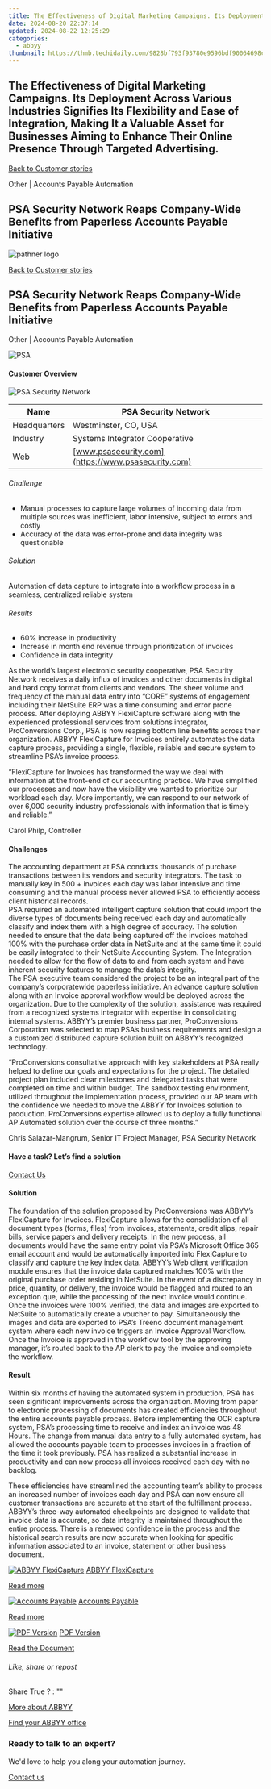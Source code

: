 ```yaml
---
title: The Effectiveness of Digital Marketing Campaigns. Its Deployment Across Various Industries Signifies Its Flexibility and Ease of Integration, Making It a Valuable Asset for Businesses Aiming to Enhance Their Online Presence Through Targeted Advertising.
date: 2024-08-20 22:37:14
updated: 2024-08-22 12:25:29
categories:
  - abbyy
thumbnail: https://thmb.techidaily.com/9828bf793f93780e9596bdf90064698c2faf8ab4424f88be5c51fa1662b48994.jpg
---
```


## The Effectiveness of Digital Marketing Campaigns. Its Deployment Across Various Industries Signifies Its Flexibility and Ease of Integration, Making It a Valuable Asset for Businesses Aiming to Enhance Their Online Presence Through Targeted Advertising.

[Back to Customer stories](https://tools.techidaily.com/abbyy/products/)

Other | Accounts Payable Automation

## PSA Security Network Reaps Company-Wide Benefits from Paperless Accounts Payable Initiative

![pathner logo](https://content.abbyy.com/-/media/project/abbyy/abbyy/logos-white/abbyy.png?h=40&iar=0&w=120)

[Back to Customer stories](https://tools.techidaily.com/abbyy/products/)

## PSA Security Network Reaps Company-Wide Benefits from Paperless Accounts Payable Initiative

Other | Accounts Payable Automation 

![PSA](https://static1.abbyy.com/abbyycommedia/19252/case-studies-psa-top-image.jpg) 

#### Customer Overview

![PSA Security Network](https://static3.abbyy.com/abbyycommedia/19257/case-studies-psa-small-overview-image.jpg) 

| Name         | PSA Security Network                               |
| ------------ | -------------------------------------------------- |
| Headquarters | Westminster, CO, USA                               |
| Industry     | Systems Integrator Cooperative                     |
| Web          | [www.psasecurity.com](https://www.psasecurity.com) |

###### Challenge

* Manual processes to capture large volumes of incoming data from multiple sources was inefficient, labor intensive, subject to errors and costly
* Accuracy of the data was error-prone and data integrity was questionable

###### Solution

Automation of data capture to integrate into a workflow process in a seamless, centralized reliable system

###### Results

* 60% increase in productivity
* Increase in month end revenue through prioritization of invoices
* Confidence in data integrity

As the world’s largest electronic security cooperative, PSA Security Network receives a daily influx of invoices and other documents in digital and hard copy format from clients and vendors. The sheer volume and frequency of the manual data entry into “CORE” systems of engagement including their NetSuite ERP was a time consuming and error prone process. After deploying ABBYY FlexiCapture software along with the experienced professional services from solutions integrator, ProConversions Corp., PSA is now reaping bottom line benefits across their organization. ABBYY FlexiCapture for Invoices entirely automates the data capture process, providing a single, flexible, reliable and secure system to streamline PSA’s invoice process.

 “FlexiCapture for Invoices has transformed the way we deal with information at the front-end of our accounting practice. We have simplified our processes and now have the visibility we wanted to prioritize our workload each day. More importantly, we can respond to our network of over 6,000 security industry professionals with information that is timely and reliable.”

 Carol Philp, Controller

#### Challenges

The accounting department at PSA conducts thousands of purchase transactions between its vendors and security integrators. The task to manually key in 500 + invoices each day was labor intensive and time consuming and the manual process never allowed PSA to efficiently access client historical records.  
PSA required an automated intelligent capture solution that could import the diverse types of documents being received each day and automatically classify and index them with a high degree of accuracy. The solution needed to ensure that the data being captured off the invoices matched 100% with the purchase order data in NetSuite and at the same time it could be easily integrated to their NetSuite Accounting System. The Integration needed to allow for the flow of data to and from each system and have inherent security features to manage the data’s integrity.  
The PSA executive team considered the project to be an integral part of the company’s corporatewide paperless initiative. An advance capture solution along with an Invoice approval workflow would be deployed across the organization. Due to the complexity of the solution, assistance was required from a recognized systems integrator with expertise in consolidating internal systems. ABBYY’s premier business partner, ProConversions Corporation was selected to map PSA’s business requirements and design a a customized distributed capture solution built on ABBYY’s recognized technology. 

 “ProConversions consultative approach with key stakeholders at PSA really helped to define our goals and expectations for the project. The detailed project plan included clear milestones and delegated tasks that were completed on time and within budget. The sandbox testing environment, utilized throughout the implementation process, provided our AP team with the confidence we needed to move the ABBYY for Invoices solution to production. ProConversions expertise allowed us to deploy a fully functional AP Automated solution over the course of three months.”

 Chris Salazar-Mangrum, Senior IT Project Manager, PSA Security Network

#### Have a task? Let’s find a solution

[Contact Us](https://tools.techidaily.com/abbyy/products/) 

#### Solution

The foundation of the solution proposed by ProConversions was ABBYY’s FlexiCapture for Invoices. FlexiCapture allows for the consolidation of all document types (forms, files) from invoices, statements, credit slips, repair bills, service papers and delivery receipts. In the new process, all documents would have the same entry point via PSA’s Microsoft Office 365 email account and would be automatically imported into FlexiCapture to classify and capture the key index data. ABBYY’s Web client verification module ensures that the invoice data captured matches 100% with the original purchase order residing in NetSuite. In the event of a discrepancy in price, quantity, or delivery, the invoice would be flagged and routed to an exception que, while the processing of the next invoice would continue. Once the invoices were 100% verified, the data and images are exported to NetSuite to automatically create a voucher to pay. Simultaneously the images and data are exported to PSA’s Treeno document management system where each new invoice triggers an Invoice Approval Workflow. Once the Invoice is approved in the workflow tool by the approving manager, it’s routed back to the AP clerk to pay the invoice and complete the workflow. 

#### Result

Within six months of having the automated system in production, PSA has seen significant improvements across the organization. Moving from paper to electronic processing of documents has created efficiencies throughout the entire accounts payable process. Before implementing the OCR capture system, PSA’s processing time to receive and index an invoice was 48 Hours. The change from manual data entry to a fully automated system, has allowed the accounts payable team to processes invoices in a fraction of the time it took previously. PSA has realized a substantial increase in productivity and can now process all invoices received each day with no backlog.

These efficiencies have streamlined the accounting team’s ability to process an increased number of invoices each day and PSA can now ensure all customer transactions are accurate at the start of the fulfillment process. ABBYY’s three-way automated checkpoints are designed to validate that invoice data is accurate, so data integrity is maintained throughout the entire process. There is a renewed confidence in the process and the historical search results are now accurate when looking for specific information associated to an invoice, statement or other business document.

[![ABBYY FlexiCapture](https://static2.abbyy.com/abbyycommedia/21380/4-flexicapture.jpg)](https://tools.techidaily.com/abbyy/products/) [ABBYY FlexiCapture](https://tools.techidaily.com/abbyy/products/) 

[Read more](https://tools.techidaily.com/abbyy/products/) 

[![Accounts Payable](https://static4.abbyy.com/abbyycommedia/14351/1-accounts-payable.jpg)](https://tools.techidaily.com/abbyy/products/) [Accounts Payable](https://tools.techidaily.com/abbyy/products/) 

[Read more](https://tools.techidaily.com/abbyy/products/) 

[![PDF Version](https://static2.abbyy.com/abbyycommedia/14366/16-symantec.jpg)](https://static2.abbyy.com/abbyycommedia/19227/case-study-psa-security-network.pdf "PDF Version") [PDF Version](https://static2.abbyy.com/abbyycommedia/19227/case-study-psa-security-network.pdf "PDF Version") 

[Read the Document](https://static2.abbyy.com/abbyycommedia/19227/case-study-psa-security-network.pdf "PDF Version") 

###### Like, share or repost

Share  True ?  : "" 

[More about ABBYY](https://tools.techidaily.com/abbyy/products/) 

[Find your ABBYY office](https://tools.techidaily.com/abbyy/products/) 

### Ready to talk to an expert?

We'd love to help you along your automation journey.

[Contact us](https://tools.techidaily.com/abbyy/products/)

<ins class="adsbygoogle"
     style="display:block"
     data-ad-format="autorelaxed"
     data-ad-client="ca-pub-7571918770474297"
     data-ad-slot="1223367746"></ins>



<ins class="adsbygoogle"
     style="display:block"
     data-ad-client="ca-pub-7571918770474297"
     data-ad-slot="8358498916"
     data-ad-format="auto"
     data-full-width-responsive="true"></ins>
